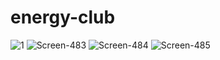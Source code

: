 # energy-club

![1](https://user-images.githubusercontent.com/100195623/208888229-dc56fde1-8aa9-4b76-8bd6-7ee127d01386.gif)
![Screen-483](https://user-images.githubusercontent.com/100195623/208886837-18a32387-f87d-411d-8578-f0da14889c06.png)
![Screen-484](https://user-images.githubusercontent.com/100195623/208886848-03144cff-6b1a-4221-a90e-0fcec124c2d8.png)
![Screen-485](https://user-images.githubusercontent.com/100195623/208886858-ce80034a-80d3-4d44-9ad2-20d18ade1d15.png)
